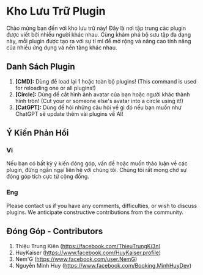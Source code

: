 # Kho Lưu Trữ Plugin

Chào mừng bạn đến với kho lưu trữ này! Đây là nơi tập trung các plugin được viết bởi nhiều người khác nhau. Cùng khám phá bộ sưu tập đa dạng này, mỗi plugin được tạo ra với sự tỉ mỉ để mở rộng và nâng cao tính năng của nhiều ứng dụng và nền tảng khác nhau.

## Danh Sách Plugin

1. **[CMD]:** Dùng để load lại 1 hoặc toàn bộ plugins! (This command is used for reloading one or all plugins!)
2. **[Circle]:** Dùng để cắt hình ảnh avatar của bạn hoặc người khác thành hình tròn! (Cut your or someone else's avatar into a circle using it!)
3. **[CatGPT]:** Dùng để hỏi những câu hỏi về gì đó nếu bạn muốn như ChatGPT sẽ update thêm vài plugins về AI!

## Ý Kiến Phản Hồi
### Vi
Nếu bạn có bất kỳ ý kiến đóng góp, vấn đề hoặc muốn thảo luận về các plugin, đừng ngần ngại liên hệ với chúng tôi. Chúng tôi rất mong chờ sự đóng góp tích cực từ cộng đồng.
### Eng
Please contact us if you have any comments, difficulties, or wish to discuss plugins. We anticipate constructive contributions from the community.

## Đóng Góp - Contributors

1. Thiệu Trung Kiên (https://facebook.com/ThieuTrungKi3n)
2. HuyKaiser (https://www.facebook.com/HuyKaiser.profile)
3. Nem'G (https://www.facebook.com/user.NemG)
4. Nguyễn Minh Huy (https://www.facebook.com/Booking.MinhHuyDev)
